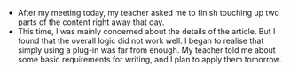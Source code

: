 - After my meeting today, my teacher asked me to finish touching up two parts of the content right away that day.
- This time, I was mainly concerned about the details of the article. But I found that the overall logic did not work well. I began to realise that simply using a plug-in was far from enough. My teacher told me about some basic requirements for writing, and I plan to apply them tomorrow.